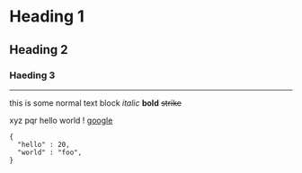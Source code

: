 # Heading 1
## Heading 2
### Haeding 3
---

this is some normal text
block
*italic*
**bold**
~~strike~~

xyz
pqr hello world !
[google](http://google.com)
```
{
  "hello" : 20,
  "world" : "foo",
}
```